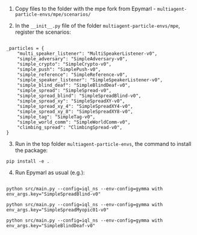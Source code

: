 1) Copy files to the folder with the mpe fork from Epymarl - `multiagent-particle-envs/mpe/scenarios/`

2) In the `__init__.py` file of the folder `multiagent-particle-envs/mpe`, register the scenarios:
```

_particles = {
    "multi_speaker_listener": "MultiSpeakerListener-v0",
    "simple_adversary": "SimpleAdversary-v0",
    "simple_crypto": "SimpleCrypto-v0",
    "simple_push": "SimplePush-v0",
    "simple_reference": "SimpleReference-v0",
    "simple_speaker_listener": "SimpleSpeakerListener-v0",
    "simple_blind_deaf": "SimpleBlindDeaf-v0",
    "simple_spread": "SimpleSpread-v0",
    "simple_spread_blind": "SimpleSpreadBlind-v0",
    "simple_spread_xy": "SimpleSpreadXY-v0",
    "simple_spread_xy_4": "SimpleSpreadXY4-v0",
    "simple_spread_xy_8": "SimpleSpreadXY8-v0",
    "simple_tag": "SimpleTag-v0",
    "simple_world_comm": "SimpleWorldComm-v0",
    "climbing_spread": "ClimbingSpread-v0",
}

```


3) Run in the top folder `multiagent-particle-envs`, the command to install the package:

```
pip install -e .
```

4) Run Epymarl as usual (e.g.):

```

python src/main.py --config=iql_ns --env-config=gymma with env_args.key="SimpleSpreadBlind-v0"

python src/main.py --config=iql_ns --env-config=gymma with env_args.key="SimpleSpreadMyopic01-v0"

python src/main.py --config=iql_ns --env-config=gymma with env_args.key="SimpleBlindDeaf-v0"


```